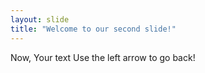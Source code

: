 ```yaml
---
layout: slide
title: "Welcome to our second slide!"
---
```

Now, Your text
Use the left arrow to go back!
